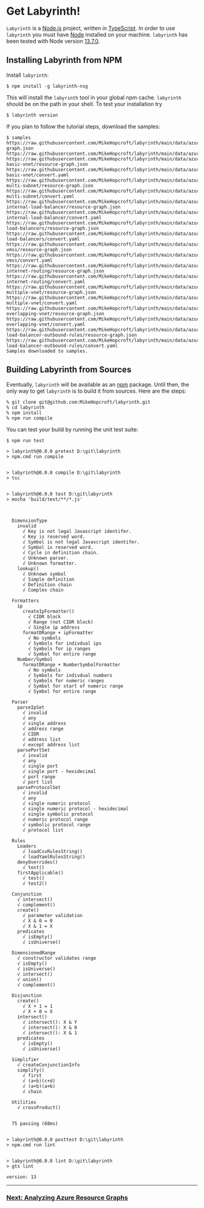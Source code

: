 # Get Labyrinth!

`Labyrinth` is a [Node.js](https://nodejs.org/en/) project,
written in [TypeScript](https://www.typescriptlang.org/).
In order to use `labyrinth` you must have
[Node](https://nodejs.org/en/download/) installed on your machine.
`labyrinth` has been tested with Node version [13.7.0](https://nodejs.org/download/release/v13.7.0/).

## Installing Labyrinth from NPM

Install `labyrinth`:

~~~
$ npm install -g labyrinth-nsg
~~~

This will install the `labyrinth` tool in your global npm cache.
`labyrinth` should be on the path in your shell. To test your installation try

~~~
$ labyrinth version
~~~

If you plan to follow the tutorial steps, download the samples:

[//]: # (script samples)
~~~
$ samples 
https://raw.githubusercontent.com/MikeHopcroft/labyrinth/main/data/azure/examples/00.demo/resource-graph.json
https://raw.githubusercontent.com/MikeHopcroft/labyrinth/main/data/azure/examples/00.demo/convert.yaml
https://raw.githubusercontent.com/MikeHopcroft/labyrinth/main/data/azure/examples/01.graph-basic-vnet/resource-graph.json
https://raw.githubusercontent.com/MikeHopcroft/labyrinth/main/data/azure/examples/01.graph-basic-vnet/convert.yaml
https://raw.githubusercontent.com/MikeHopcroft/labyrinth/main/data/azure/examples/02.graph-multi-subnet/resource-graph.json
https://raw.githubusercontent.com/MikeHopcroft/labyrinth/main/data/azure/examples/02.graph-multi-subnet/convert.yaml
https://raw.githubusercontent.com/MikeHopcroft/labyrinth/main/data/azure/examples/03.graph-internal-load-balancer/resource-graph.json
https://raw.githubusercontent.com/MikeHopcroft/labyrinth/main/data/azure/examples/03.graph-internal-load-balancer/convert.yaml
https://raw.githubusercontent.com/MikeHopcroft/labyrinth/main/data/azure/examples/04.graph-load-balancers/resource-graph.json
https://raw.githubusercontent.com/MikeHopcroft/labyrinth/main/data/azure/examples/04.graph-load-balancers/convert.yaml
https://raw.githubusercontent.com/MikeHopcroft/labyrinth/main/data/azure/examples/05.graph-vmss/resource-graph.json
https://raw.githubusercontent.com/MikeHopcroft/labyrinth/main/data/azure/examples/05.graph-vmss/convert.yaml
https://raw.githubusercontent.com/MikeHopcroft/labyrinth/main/data/azure/examples/06.graph-internet-routing/resource-graph.json
https://raw.githubusercontent.com/MikeHopcroft/labyrinth/main/data/azure/examples/06.graph-internet-routing/convert.yaml
https://raw.githubusercontent.com/MikeHopcroft/labyrinth/main/data/azure/examples/07.graph-multiple-vnet/resource-graph.json
https://raw.githubusercontent.com/MikeHopcroft/labyrinth/main/data/azure/examples/07.graph-multiple-vnet/convert.yaml
https://raw.githubusercontent.com/MikeHopcroft/labyrinth/main/data/azure/examples/08.graph-overlapping-vnet/resource-graph.json
https://raw.githubusercontent.com/MikeHopcroft/labyrinth/main/data/azure/examples/08.graph-overlapping-vnet/convert.yaml
https://raw.githubusercontent.com/MikeHopcroft/labyrinth/main/data/azure/examples/09.graph-load-balancer-outbound-rules/resource-graph.json
https://raw.githubusercontent.com/MikeHopcroft/labyrinth/main/data/azure/examples/09.graph-load-balancer-outbound-rules/convert.yaml
Samples downloaded to samples.

~~~


## Building Labyrinth from Sources

Eventually, `labyrinth` will be available as an [npm](https://www.npmjs.com) package. Until then, the only way to get `labyrinth` is to build it from sources. Here are the steps:

~~~
% git clone git@github.com:MikeHopcroft/labyrinth.git
% cd labyrinth
% npm install
% npm run compile
~~~

You can test your build by running the unit test suite:

~~~
$ npm run test

> labyrinth@0.0.0 pretest D:\git\labyrinth
> npm.cmd run compile


> labyrinth@0.0.0 compile D:\git\labyrinth
> tsc


> labyrinth@0.0.0 test D:\git\labyrinth
> mocha 'build/test/**/*.js'



  DimensionType
    invalid
      √ Key is not legal Javascript identifer.
      √ Key is reserved word.
      √ Symbol is not legal Javascript identifer.
      √ Symbol is reserved word.
      √ Cycle in definition chain.
      √ Unknown parser.
      √ Unknown formatter.
    lookup()
      √ Unknown symbol
      √ Simple definition
      √ Definition chain
      √ Complex chain

  Formatters
    ip
      createIpFormatter()
        √ CIDR block
        √ Range (not CIDR block)
        √ Single ip address
      formatDRange + ipFormatter
        √ No symbols
        √ Symbols for indivdual ips
        √ Symbols for ip ranges
        √ Symbol for entire range
    Number/Symbol
      formatDRange + NumberSymbolFormatter
        √ No symbols
        √ Symbols for indivdual numbers
        √ Symbols for numeric ranges
        √ Symbol for start of numeric range
        √ Symbol for entire range

  Parser
    parseIpSet
      √ invalid
      √ any
      √ single address
      √ address range
      √ CIDR
      √ address list
      √ except address list
    parsePortSet
      √ invalid
      √ any
      √ single port
      √ single port - hexidecimal
      √ port range
      √ port list
    parseProtocolSet
      √ invalid
      √ any
      √ single numeric protocol
      √ single numeric protocol - hexidecimal
      √ single symbolic protocol
      √ numeric protocol range
      √ symbolic protocol range
      √ protocol list

  Rules
    Loaders
      √ loadCsvRulesString()
      √ loadYamlRulesString()
    denyOverrides()
      √ test()
    firstApplicable()
      √ test()
      √ test2()

  Conjunction
    √ intersect()
    √ complement()
    create()
      √ parameter validation
      √ X & 0 = 0
      √ X & 1 = X
    predicates
      √ isEmpty()
      √ isUniverse()

  DimensionedRange
    √ constructor validates range
    √ isEmpty()
    √ isUniverse()
    √ intersect()
    √ union()
    √ complement()

  Disjunction
    create()
      √ X + 1 = 1
      √ X + 0 = X
    intersect()
      √ intersect(): X & Y
      √ intersect(): X & 0
      √ intersect(): X & 1
    predicates
      √ isEmpty()
      √ isUniverse()

  Simplifier
    √ createConjunctionInfo
    simplify()
      √ first
      √ (a+b)(c+d)
      √ (a+b)(a+b)
      √ chain

  Utilities
    √ crossProduct()


  75 passing (68ms)


> labyrinth@0.0.0 posttest D:\git\labyrinth
> npm.cmd run lint


> labyrinth@0.0.0 lint D:\git\labyrinth
> gts lint

version: 13
~~~

---
### [Next: Analyzing Azure Resource Graphs](./azure_resource_graph.md)